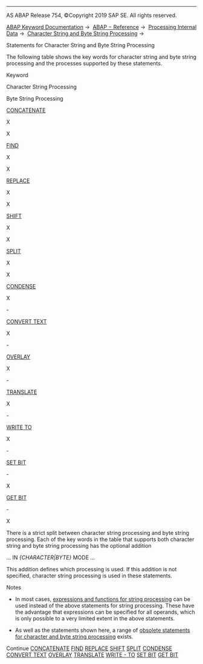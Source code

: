   

* * *

AS ABAP Release 754, ©Copyright 2019 SAP SE. All rights reserved.

[ABAP Keyword Documentation](javascript:call_link\('abenabap.htm'\)) →  [ABAP − Reference](javascript:call_link\('abenabap_reference.htm'\)) →  [Processing Internal Data](javascript:call_link\('abenabap_data_working.htm'\)) →  [Character String and Byte String Processing](javascript:call_link\('abenabap_data_string.htm'\)) → 

Statements for Character String and Byte String Processing

The following table shows the key words for character string and byte string processing and the processes supported by these statements.

Keyword

Character String Processing

Byte String Processing

[CONCATENATE](javascript:call_link\('abapconcatenate.htm'\))

X

X

[FIND](javascript:call_link\('abapfind.htm'\))

X

X

[REPLACE](javascript:call_link\('abapreplace.htm'\))

X

X

[SHIFT](javascript:call_link\('abapshift.htm'\))

X

X

[SPLIT](javascript:call_link\('abapsplit.htm'\))

X

X

[CONDENSE](javascript:call_link\('abapcondense.htm'\))

X

\-

[CONVERT TEXT](javascript:call_link\('abapconvert_text.htm'\))

X

\-

[OVERLAY](javascript:call_link\('abapoverlay.htm'\))

X

\-

[TRANSLATE](javascript:call_link\('abaptranslate.htm'\))

X

\-

[WRITE TO](javascript:call_link\('abapwrite_to.htm'\))

X

\-

[SET BIT](javascript:call_link\('abapset_bit.htm'\))

\-

X

[GET BIT](javascript:call_link\('abapget_bit.htm'\))

\-

X

There is a strict split between character string processing and byte string processing. Each of the key words in the table that supports both character string and byte string processing has the optional addition

... IN *{*CHARACTER*|*BYTE*}* MODE ...

This addition defines which processing is used. If this addition is not specified, character string processing is used in these statements.

Notes

-   In most cases, [expressions and functions for string processing](javascript:call_link\('abenstring_processing_expr_func.htm'\)) can be used instead of the above statements for string processing. These have the advantage that expressions can be specified for all operands, which is only possible to a very limited extent in the above statements.

-   As well as the statements shown here, a range of [obsolete statements for character and byte string processing](javascript:call_link\('abencharacter_string_obsolete.htm'\)) exists.

Continue
[CONCATENATE](javascript:call_link\('abapconcatenate.htm'\))
[FIND](javascript:call_link\('abapfind.htm'\))
[REPLACE](javascript:call_link\('abapreplace.htm'\))
[SHIFT](javascript:call_link\('abapshift.htm'\))
[SPLIT](javascript:call_link\('abapsplit.htm'\))
[CONDENSE](javascript:call_link\('abapcondense.htm'\))
[CONVERT TEXT](javascript:call_link\('abapconvert_text.htm'\))
[OVERLAY](javascript:call_link\('abapoverlay.htm'\))
[TRANSLATE](javascript:call_link\('abaptranslate.htm'\))
[WRITE - TO](javascript:call_link\('abapwrite_to.htm'\))
[SET BIT](javascript:call_link\('abapset_bit.htm'\))
[GET BIT](javascript:call_link\('abapget_bit.htm'\))
